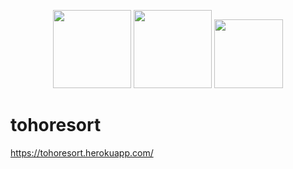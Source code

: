 <p align="center">
  <a href="#"><img src="https://user-images.githubusercontent.com/57389471/77995441-c0662700-7366-11ea-87aa-19152a8ffb22.jpg" height="125px;" /></a>
  <a href="#"><img src="https://user-images.githubusercontent.com/57389471/77995418-b8a68280-7366-11ea-9c68-15faa7874990.jpg" height="125px;" /></a>
  <a href="#"><img src="https://user-images.githubusercontent.com/57389471/150660750-f84870d9-b48e-4999-95fd-028ee0bc05a6.png" height="110px;" /></a>
</p>

# tohoresort

https://tohoresort.herokuapp.com/
